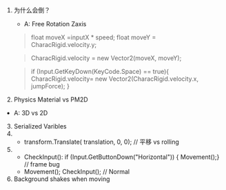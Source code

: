 1. 为什么会倒？
    - A: Free Rotation Zaxis
    >float moveX =inputX * speed;
    >float moveY = CharacRigid.velocity.y;

    >CharacRigid.velocity = new Vector2(moveX, moveY);

    >if (Input.GetKeyDown(KeyCode.Space) == true){
    >CharacRigid.velocity= new Vector2(CharacRigid.velocity.x, jumpForce);
    >}
2. Physics Material vs PM2D 
- A: 3D vs 2D
3. Serialized Varibles
1. - transform.Translate( translation, 0, 0); // 平移 vs rolling 
1. - CheckInput(): if (Input.GetButtonDown("Horizontal")) { Movement();}  // frame bug
    - Movement(); CheckInput(); // Normal
1. Background shakes when moving